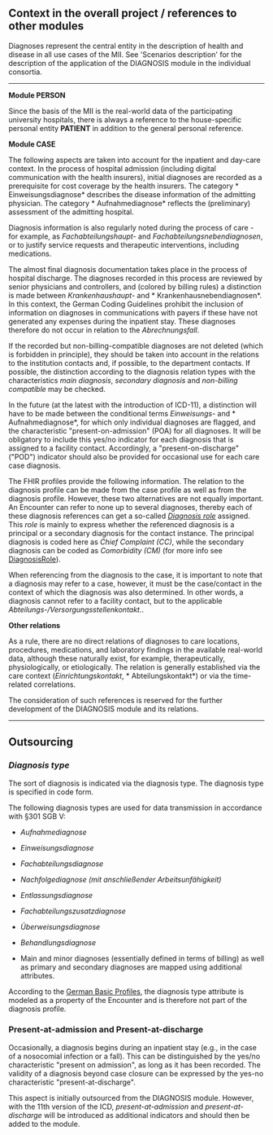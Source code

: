 ## Context in the overall project / references to other modules


Diagnoses represent the central entity in the description of health and disease in all use cases of the MII. See 'Scenarios description' for the description of the application of the DIAGNOSIS module in the individual consortia.

---

**Module PERSON**

Since the basis of the MII is the real-world data of the participating university hospitals, there is always a reference to the house-specific personal entity **PATIENT** in addition to the general personal reference.<br> 

**Module CASE**

The following aspects are taken into account for the inpatient and day-care context. In the process of hospital admission (including digital communication with the health insurers), initial diagnoses are recorded as a prerequisite for cost coverage by the health insurers. The category * Einweisungsdiagnose* describes the disease information of the admitting physician. The category * Aufnahmediagnose* reflects the (preliminary) assessment of the admitting hospital. 

Diagnosis information is also regularly noted during the process of care - for example, as *Fachabteilungshaupt-* and *Fachabteilungsnebendiagnosen*, or to justify service requests and therapeutic interventions, including medications. 

The almost final diagnosis documentation takes place in the process of hospital discharge. The diagnoses recorded in this process are reviewed by senior physicians and controllers, and (colored by billing rules) a distinction is made between *Krankenhaushaupt-* and * Krankenhausnebendiagnosen*. In this context, the German Coding Guidelines prohibit the inclusion of information on diagnoses in communications with payers if these have not generated any expenses during the inpatient stay. These diagnoses therefore do not occur in relation to the *Abrechnungsfall*. 

If the recorded but non-billing-compatible diagnoses are not deleted (which is forbidden in principle), they should be taken into account in the relations to the institution contacts and, if possible, to the department contacts. If possible, the distinction according to the diagnosis relation types with the characteristics *main diagnosis*, *secondary diagnosis* and *non-billing compatible* may be checked. 

In the future (at the latest with the introduction of ICD-11), a distinction will have to be made between the conditional terms *Einweisungs-* and * Aufnahmediagnose*, for which only individual diagnoses are flagged, and the characteristic "present-on-admission" (POA) for all diagnoses. It will be obligatory to include this yes/no indicator for each diagnosis that is assigned to a facility contact. Accordingly, a "present-on-discharge" ("POD") indicator should also be provided for occasional use for each care case diagnosis.

The FHIR profiles provide the following information. The relation to the diagnosis profile can be made from the case profile as well as from the diagnosis profile. However, these two alternatives are not equally important. An Encounter can refer to none up to several diagnoses, thereby each of these diagnosis references can get a so-called [*Diagnosis role*](http://hl7.org/fhir/valueset-diagnosis-role.html) assigned. This *role* is mainly to express whether the referenced diagnosis is a principal or a secondary diagnosis for the contact instance. The principal diagnosis is coded here as *Chief Complaint (CC)*, while the secondary diagnosis can be coded as *Comorbidity (CM)* (for more info see [DiagnosisRole](http://hl7.org/fhir/valueset-diagnosis-role.html)). 

When referencing from the diagnosis to the case, it is important to note that a diagnosis may refer to a case, however, it must be the case/contact in the context of which the diagnosis was also determined. In other words, a diagnosis cannot refer to a facility contact, but to the applicable *Abteilungs-/Versorgungsstellenkontakt.*.

**Other relations**

As a rule, there are no direct relations of diagnoses to care locations, procedures, medications, and laboratory findings in the available real-world data, although these naturally exist, for example, therapeutically, physiologically, or etiologically. 
The relation is generally established via the care context (*Einrichtungskontakt*, * Abteilungskontakt*) or via the time-related correlations.

The consideration of such references is reserved for the further development of the DIAGNOSIS module and its relations.

---

## **Outsourcing**

### *Diagnosis type*


The sort of diagnosis is indicated via the diagnosis type. The diagnosis type is specified in code form. 

The following diagnosis types are used for data transmission in accordance with §301 SGB V:


* *Aufnahmediagnose*
* *Einweisungsdiagnose*
* *Fachabteilungsdiagnose*
* *Nachfolgediagnose (mit anschließender Arbeitsunfähigkeit)*
* *Entlassungsdiagnose*
* *Fachabteilungszusatzdiagnose*
* *Überweisungsdiagnose*
* *Behandlungsdiagnose*

* Main and minor diagnoses (essentially defined in terms of billing) as well as primary and secondary diagnoses are mapped using additional attributes.

According to the [German Basic Profiles](https://simplifier.net/guide/basisprofil-de-r4/Ressourcen-DiagnosenCondition#Diagnose-Typen), the diagnosis type attribute is modeled as a property of the Encounter and is therefore not part of the diagnosis profile.

### Present-at-admission and Present-at-discharge

Occasionally, a diagnosis begins during an inpatient stay (e.g., in the case of a nosocomial infection or a fall). This can be distinguished by the yes/no characteristic "present on admission", as long as it has been recorded. The validity of a diagnosis beyond case closure can be expressed by the yes-no characteristic "present-at-discharge". 

This aspect is initially outsourced from the DIAGNOSIS module. However, with the 11th version of the ICD, *present-at-admission* and *present-at-discharge* will be introduced as additional indicators and should then be added to the module.